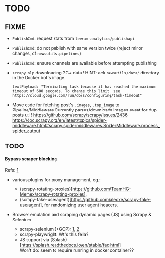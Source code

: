 # TODO

## FIXME

* `PublishCmd`: request stats from `leeram-analytics/publishapi` 
* `PublishCmd`: do not publish with same version twice (reject minor changes, cf `newsutils.pipelines`) 
* `PublishCmd`: ensure channels are available before attempting publishing
* `scrapy nlp` downloading 2G+ data !
  HINT: ack `newsutils/data/` directory in the Docker bot's image.

  ```
  textPayload: "Terminating task because it has reached the maximum timeout of 600 seconds. To change this limit, see https://cloud.google.com/run/docs/configuring/task-timeout"
  ```


* Move code for fetching post's `.images`, `.top_image` to Pipeline/Middleware
  Currently parses/downloads images event for dup posts uti !
    https://github.com/scrapy/scrapy/issues/2436
    https://doc.scrapy.org/en/latest/topics/spider-middleware.html#scrapy.spidermiddlewares.SpiderMiddleware.process_spider_output


## TODO

#### Bypass scraper blocking

Refs: [1](https://scrapfly.io/blog/web-scraping-with-scrapy/)


- various plugins for proxy management, eg.:
  - (scrapy-rotating-proxies)[https://github.com/TeamHG-Memex/scrapy-rotating-proxies],
  - (scrapy-fake-useragent)[https://github.com/alecxe/scrapy-fake-useragent], for randomizing user agent headers. 

- Browser emulation and scraping dynamic pages (JS) using Scrapy & Selenium
  - scrapy-selenium (+GCP): 
    [1](https://youtu.be/2LwrUu9yTAo),
    [2](https://www.roelpeters.be/how-to-deploy-a-scraping-script-and-selenium-in-google-cloud-run/)
  - scrapy-playwright: Wt's this fella?
  - JS support via (Splash)[https://splash.readthedocs.io/en/stable/faq.html]  \
    Won't do: seem to require running in docker container??
